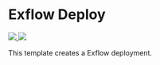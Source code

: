 # Exflow Deploy

<a href="https://portal.azure.com/#create/Microsoft.Template/uri/https%3A%2F%2Fraw.githubusercontent.com%2Fdjpericsson%2FexCustomerDeploy%2Fmaster%2FcustomerDeployment.json" target="_blank">
    <img src="http://azuredeploy.net/deploybutton.png"/>
</a>

<a href="http://armviz.io/#/?load=https%3A%2F%2Fraw.githubusercontent.com%2Fdjpericsson%2FexCustomerDeploy%2Fmaster%2FcustomerDeployment.json" target="_blank">
    <img src="http://armviz.io/visualizebutton.png"/>
</a>

This template creates a Exflow deployment.